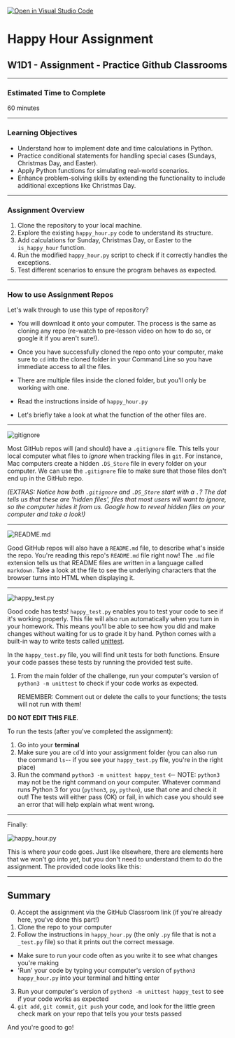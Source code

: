 [![Open in Visual Studio Code](https://classroom.github.com/assets/open-in-vscode-718a45dd9cf7e7f842a935f5ebbe5719a5e09af4491e668f4dbf3b35d5cca122.svg)](https://classroom.github.com/online_ide?assignment_repo_id=13936498&assignment_repo_type=AssignmentRepo)

# Happy Hour Assignment

## W1D1 - Assignment - Practice Github Classrooms

---

### Estimated Time to Complete

60 minutes

---

### Learning Objectives
- Understand how to implement date and time calculations in Python.
- Practice conditional statements for handling special cases (Sundays, Christmas Day, and Easter).
- Apply Python functions for simulating real-world scenarios.
- Enhance problem-solving skills by extending the functionality to include additional exceptions like Christmas Day.

---

### Assignment Overview

1. Clone the repository to your local machine.
2. Explore the existing `happy_hour.py` code to understand its structure.
3. Add calculations for Sunday, Christmas Day, or Easter to the `is_happy_hour` function.
4. Run the modified `happy_hour.py` script to check if it correctly handles the exceptions.
5. Test different scenarios to ensure the program behaves as expected.


---

### How to use Assignment Repos

Let's walk through to use this type of repository?

- You will download it onto your computer. The process is the same as cloning any repo (re-watch to pre-lesson video on how to do so, or google it if you aren't sure!).
- Once you have successfully cloned the repo onto your computer, make sure to `cd` into the cloned folder in your Command Line so you have immediate access to all the files.

- There are multiple files inside the cloned folder, but you'll only be working with one.
- Read the instructions inside of `happy_hour.py`
- Let's briefly take a look at what the function of the other files are.

---

![gitignore](https://user-images.githubusercontent.com/7146649/187483324-ea53270c-be38-4306-9161-8595d6e9c436.png)

Most GitHub repos will (and should) have a `.gitignore` file. This tells your local computer what files to _ignore_ when tracking files in `git`. For instance, Mac computers create a hidden `.DS_Store` file in every folder on your computer. We can use the `.gitignore` file to make sure that those files don't end up in the GitHub repo.

_(EXTRAS: Notice how both `.gitignore` and `.DS_Store` start with a `.`? The dot tells us that these are 'hidden files', files that most users will want to ignore, so the computer hides it from us. Google how to reveal hidden files on your computer and take a look!)_

---

![README.md](https://user-images.githubusercontent.com/7146649/187484169-b84be13d-ac4f-4851-b7f0-e494a6b9173f.png)

Good GitHub repos will also have a `README.md` file, to describe what's inside the repo. You're reading this repo's `README.md` file right now! The `.md` file extension tells us that README files are written in a language called `markdown`. Take a look at the file to see the underlying characters that the browser turns into HTML when displaying it.

---

![happy_test.py](https://user-images.githubusercontent.com/7146649/187484683-1c63c05c-bf15-4686-b54d-4b4d196a7dca.png)

Good code has tests! `happy_test.py` enables you to test your code to see if it's working properly. This file will also run automatically when you turn in your homework. This means you'll be able to see how you did and make changes without waiting for us to grade it by hand. Python comes with a built-in way to write tests called [unittest](https://docs.python.org/3/library/unittest.html).


In the `happy_test.py` file, you will find unit tests for both functions. Ensure your code passes these tests by running the provided test suite.

1. From the main folder of the challenge, run your computer's version of `python3 -m unittest` to check if your code works as expected.

   REMEMBER: Comment out or delete the calls to your functions; the tests will not run with them!

**DO NOT EDIT THIS FILE**.

To run the tests (after you've completed the assignment):

1. Go into your **terminal**
2. Make sure you are `cd`'d into your assignment folder (you can also run the command `ls`-- if you see your `happy_test.py` file, you're in the right place)
3. Run the command `python3 -m unittest happy_test` <-- NOTE: `python3` may not be the right command on your computer. Whatever command runs Python 3 for you (`python3`, `py`, `python`), use that one and check it out! The tests will either pass (OK) or fail, in which case you should see an error that will help explain what went wrong.

---

Finally:

![happy_hour.py](https://user-images.githubusercontent.com/7146649/187496842-63c99047-00ad-4335-837e-4b1e2c8ee16e.png)

This is where _your_ code goes. Just like elsewhere, there are elements here that we won't go into _yet_, but you don't need to understand them to do the assignment. The provided code looks like this:

---

## Summary

0. Accept the assignment via the GitHub Classroom link (if you're already here, you've done this part!)
1. Clone the repo to your computer
2. Follow the instructions in `happy_hour.py` (the only `.py` file that is not a `_test.py` file) so that it prints out the correct message.
  - Make sure to run your code often as you write it to see what changes you're making
  - 'Run' your code by typing your computer's version of `python3 happy_hour.py` into your terminal and hitting enter
3. Run your computer's version of `python3 -m unittest happy_test` to see if your code works as expected
4. `git add`, `git commit`, `git push` your code, and look for the little green check mark on your repo that tells you your tests passed

And you're good to go!